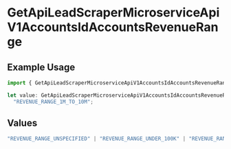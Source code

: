 # GetApiLeadScraperMicroserviceApiV1AccountsIdAccountsRevenueRange

## Example Usage

```typescript
import { GetApiLeadScraperMicroserviceApiV1AccountsIdAccountsRevenueRange } from "oppulence-backend-sdk/models/operations";

let value: GetApiLeadScraperMicroserviceApiV1AccountsIdAccountsRevenueRange =
  "REVENUE_RANGE_1M_TO_10M";
```

## Values

```typescript
"REVENUE_RANGE_UNSPECIFIED" | "REVENUE_RANGE_UNDER_100K" | "REVENUE_RANGE_100K_TO_1M" | "REVENUE_RANGE_1M_TO_10M" | "REVENUE_RANGE_10M_TO_50M" | "REVENUE_RANGE_OVER_50M"
```